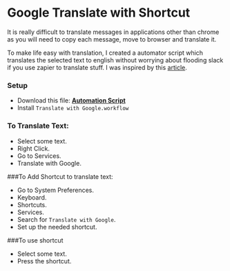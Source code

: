 # Google Translate with Shortcut
 
It is really difficult to translate messages in applications other than chrome as you will need to copy each message, move to browser and translate it.

To make life easy with translation, I created a automator script which translates the selected text to english without worrying about flooding slack if you use zapier to translate stuff. I was inspired by this [article](https://filipmolcik.com/right-click-to-translate-with-google-translator/).

### Setup
- Download this file: **[Automation Script](https://drive.google.com/open?id=1czeqi_G5GF_khu_y2IJ-7bV8sYl57hYz)**
- Install `Translate with Google.workflow`

### To Translate Text:
- Select some text.
- Right Click.
- Go to Services.
- Translate with Google.

###To Add Shortcut to translate text:
- Go to System Preferences.
- Keyboard.
- Shortcuts.
- Services.
- Search for `Translate with Google`.
- Set up the needed shortcut.

###To use shortcut
- Select some text.
- Press the shortcut.
